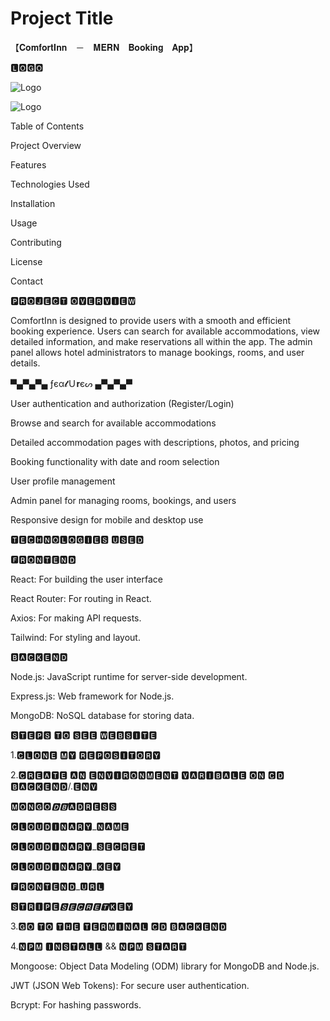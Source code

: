 
# Project Title

【﻿𝐂𝐨𝐦𝐟𝐨𝐫𝐭𝐈𝐧𝐧　－　𝐌𝐄𝐑𝐍　𝐁𝐨𝐨𝐤𝐢𝐧𝐠　𝐀𝐩𝐩】


🅻🅾🅶🅾

![Logo](https://res.cloudinary.com/ddfmbzizr/image/upload/v1718725166/Screenshot_2024-06-18_210548_bsd4lb.png)


![Logo](https://res.cloudinary.com/ddfmbzizr/image/upload/v1718725785/Screenshot_2024-06-18_211909_hzpb0r.png)

Table of Contents

Project Overview

Features

Technologies Used

Installation

Usage

Contributing

License

Contact

🅿🆁🅾🅹🅴🅲🆃 🅾🆅🅴🆁🆅🅸🅴🆆

ComfortInn is designed to provide users with a smooth and efficient booking experience. Users can search for available accommodations, view detailed information, and make reservations all within the app. The admin panel allows hotel administrators to manage bookings, rooms, and user details.

▀▄▀▄▀▄ ƒєα𝓽Ｕ𝐫єᔕ ▄▀▄▀▄▀

User authentication and authorization (Register/Login)

Browse and search for available accommodations

Detailed accommodation pages with descriptions, photos, and pricing

Booking functionality with date and room selection

User profile management

Admin panel for managing rooms, bookings, and users

Responsive design for mobile and desktop use


🆃🅴🅲🅷🅽🅾🅻🅾🅶🅸🅴🆂 🆄🆂🅴🅳

🅵🆁🅾🅽🆃🅴🅽🅳

React: For building the user interface

React Router: For routing in React.

Axios: For making API requests.

Tailwind: For styling and layout.

🅱🅰🅲🅺🅴🅽🅳

Node.js: JavaScript runtime for server-side development.

Express.js: Web framework for Node.js.

MongoDB: NoSQL database for storing data.






🆂🆃🅴🅿🆂 🆃🅾 🆂🅴🅴 🆆🅴🅱🆂🅸🆃🅴

1.🅲🅻🅾🅽🅴 🅼🆈 🆁🅴🅿🅾🆂🅸🆃🅾🆁🆈

2.🅲🆁🅴🅰🆃🅴 🅰🅽 🅴🅽🆅🅸🆁🅾🅽🅼🅴🅽🆃 🆅🅰🆁🅸🅱🅰🅻🅴 🅾🅽 🅲🅳 🅱🅰🅲🅺🅴🅽🅳/.🅴🅽🆅

🅼🅾🅽🅶🅾_🅳🅱_🅰🅳🆁🅴🆂🆂

🅲🅻🅾🆄🅳🅸🅽🅰🆁🆈_🅽🅰🅼🅴

🅲🅻🅾🆄🅳🅸🅽🅰🆁🆈_🆂🅴🅲🆁🅴🆃

🅲🅻🅾🆄🅳🅸🅽🅰🆁🆈_🅺🅴🆈

🅵🆁🅾🅽🆃🅴🅽🅳_🆄🆁🅻

🆂🆃🆁🅸🅿🅴_🆂🅴🅲🆁🅴🆃_🅺🅴🆈

3.🅶🅾 🆃🅾 🆃🅷🅴 🆃🅴🆁🅼🅸🅽🅰🅻 🅲🅳 🅱🅰🅲🅺🅴🅽🅳

4.🅽🅿🅼 🅸🅽🆂🆃🅰🅻🅻 && 🅽🅿🅼 🆂🆃🅰🆁🆃



Mongoose: Object Data Modeling (ODM) library for MongoDB and Node.js.

JWT (JSON Web Tokens): For secure user authentication.

Bcrypt: For hashing passwords.
